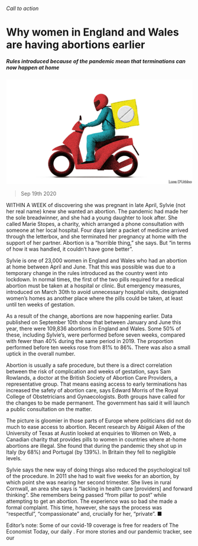 ###### Call to action

# Why women in England and Wales are having abortions earlier 

##### Rules introduced because of the pandemic mean that terminations can now happen at home 

![image](images/20200919_BRD004_0.jpg) 

> Sep 19th 2020 

WITHIN A WEEK of discovering she was pregnant in late April, Sylvie (not her real name) knew she wanted an abortion. The pandemic had made her the sole breadwinner, and she had a young daughter to look after. She called Marie Stopes, a charity, which arranged a phone consultation with someone at her local hospital. Four days later a packet of medicine arrived through the letterbox, and she terminated her pregnancy at home with the support of her partner. Abortion is a “horrible thing,” she says. But “in terms of how it was handled, it couldn’t have gone better”.

Sylvie is one of 23,000 women in England and Wales who had an abortion at home between April and June. That this was possible was due to a temporary change in the rules introduced as the country went into lockdown. In normal times, the first of the two pills required for a medical abortion must be taken at a hospital or clinic. But emergency measures, introduced on March 30th to avoid unnecessary hospital visits, designated women’s homes as another place where the pills could be taken, at least until ten weeks of gestation.


As a result of the change, abortions are now happening earlier. Data published on September 10th show that between January and June this year, there were 109,836 abortions in England and Wales. Some 50% of these, including Sylvie’s, were performed before seven weeks, compared with fewer than 40% during the same period in 2019. The proportion performed before ten weeks rose from 81% to 86%. There was also a small uptick in the overall number.

Abortion is usually a safe procedure, but there is a direct correlation between the risk of complication and weeks of gestation, says Sam Rowlands, a doctor at the British Society of Abortion Care Providers, a representative group. That means easing access to early terminations has increased the safety of abortion care, says Edward Morris of the Royal College of Obstetricians and Gynaecologists. Both groups have called for the changes to be made permanent. The government has said it will launch a public consultation on the matter.

The picture is gloomier in those parts of Europe where politicians did not do much to ease access to abortion. Recent research by Abigail Aiken of the University of Texas at Austin looked at enquiries to Women on Web, a Canadian charity that provides pills to women in countries where at-home abortions are illegal. She found that during the pandemic they shot up in Italy (by 68%) and Portugal (by 139%). In Britain they fell to negligible levels.

Sylvie says the new way of doing things also reduced the psychological toll of the procedure. In 2011 she had to wait five weeks for an abortion, by which point she was nearing her second trimester. She lives in rural Cornwall, an area she says is “lacking in health care [providers] and forward thinking”. She remembers being passed “from pillar to post” while attempting to get an abortion. The experience was so bad she made a formal complaint. This time, however, she says the process was “respectful”, “compassionate” and, crucially for her, “private”. ■

Editor’s note: Some of our covid-19 coverage is free for readers of The Economist Today, our daily . For more stories and our pandemic tracker, see our 


